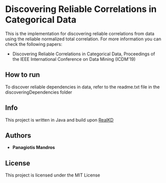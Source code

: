 # Discovering Reliable Correlations in Categorical Data

This is the implementation for discovering reliable correlations from data using the reliable normalized total correlation. For more information you can check the following papers:
- Discovering Reliable Correlations in Categorical Data, Proceedings of the IEEE International Conference on Data Mining (ICDM'19) 

## How to run

To discover reliable dependencies in data, refer to the readme.txt file in the discoveringDependencies folder

## Info

This project is written in Java and build upon [RealKD](http://www.realkd.org/realkd-library/)


## Authors

* **Panagiotis Mandros** 

## License

This project is licensed under the MIT License 
